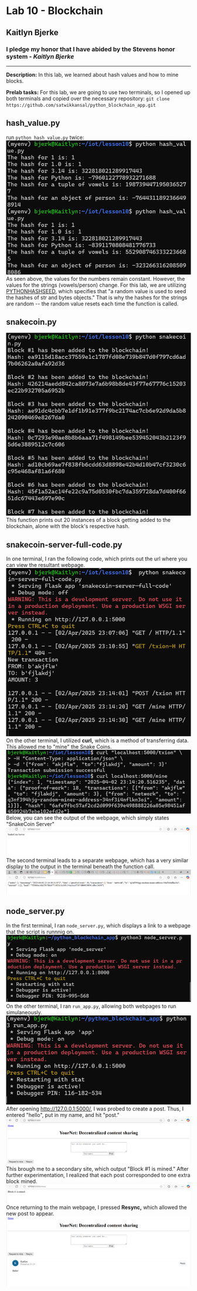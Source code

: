 # Lab 10 - Blockchain
## Kaitlyn Bjerke
### I pledge my honor that I have abided by the Stevens honor system - *Kaitlyn Bjerke*
---
**Description:** In this lab, we learned about hash values and how to mine blocks.

**Prelab tasks:** For this lab, we are going to use two terminals, so I opened up both terminals and copied over the necessary repository: `git clone https://github.com/satwikkansal/python_blockchain_app.git`

hash_value.py
---
run `python hash_value.py` twice:
![hash](https://github.com/kaitlynbjerke/Images/blob/main/hash.png)
As seen above, the values for the numbers remain constant. However, the values for the strings (vowels/person) change. For this lab, we are utilizing [PYTHONHASHSEED](https://docs.python.org/3/using/cmdline.html#envvar-PYTHONHASHSEED), which specifies that "a random value is used to seed the hashes of str and bytes objects." That is why the hashes for the strings are random -- the random value resets each time the function is called.

snakecoin.py
---
![snakeCoin](https://github.com/kaitlynbjerke/Images/blob/main/snakecoin.png)
This function prints out 20 instances of a block getting added to the blockchain, alone with the block's respective hash.

snakecoin-server-full-code.py
---
In one terminal, I ran the following code, which prints out the url where you can view the resultant webpage.
![snakeCoinFull](https://github.com/kaitlynbjerke/Images/blob/main/snakeCoinFull.png)
On the other terminal, I utilized **curl,** which is a method of transferring data. This allowed me to "mine" the Snake Coins.
![curl](https://github.com/kaitlynbjerke/Images/blob/main/curl.png)
Below, you can see the output of the webpage, which simply states "SnakeCoin Server"
![snakeCoinServer](https://github.com/kaitlynbjerke/Images/blob/main/snakeCoinServer.png)
The second terminal leads to a separate webpage, which has a very similar display to the output in the terminal beneath the function call.
![8000mine](https://github.com/kaitlynbjerke/Images/blob/main/8000mine.png)

node_server.py
---
In the first terminal, I ran `node_server.py`, which displays a link to a webpage that the script is runnnig on.
![nodeserver](https://github.com/kaitlynbjerke/Images/blob/main/node_server.png)
On the other terminal, I ran `run_app.py`, allowing both webpages to run simulaneously.
![runapp](https://github.com/kaitlynbjerke/Images/blob/main/runApp.png)
After opening http://127.0.0.1:5000/, I was probed to create a post. Thus, I entered "hello", put in my name, and hit "post."
![yournet](https://github.com/kaitlynbjerke/Images/blob/main/yourNet.png)
This brough me to a secondary site, which output "Block #1 is mined." After further experimentation, I realized that each post corresponded to one extra block mined.
![mined](https://github.com/kaitlynbjerke/Images/blob/main/mined.png)
Once returning to the main webpage, I pressed **Resync,** which allowed the new post to appear.
![post](https://github.com/kaitlynbjerke/Images/blob/main/post.png)
